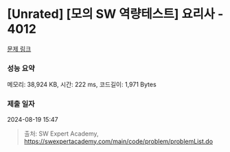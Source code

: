# [Unrated] [모의 SW 역량테스트] 요리사 - 4012 

[문제 링크](https://swexpertacademy.com/main/code/problem/problemDetail.do?contestProbId=AWIeUtVakTMDFAVH) 

### 성능 요약

메모리: 38,924 KB, 시간: 222 ms, 코드길이: 1,971 Bytes

### 제출 일자

2024-08-19 15:47



> 출처: SW Expert Academy, https://swexpertacademy.com/main/code/problem/problemList.do